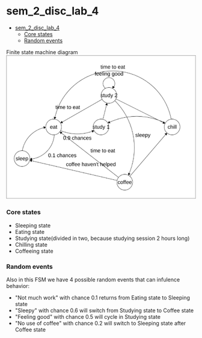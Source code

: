 # sem_2_disc_lab_4

- [sem\_2\_disc\_lab\_4](#sem_2_disc_lab_4)
    - [Core states](#core-states)
    - [Random events](#random-events)

Finite state machine diagram
![fsmdiagram](./assets/fsm.png)

### Core states
- Sleeping state
- Eating state
- Studying state(divided in two, because studying session 2 hours long)
- Chilling state
- Coffeeing state

### Random events
Also in this FSM we have 4 possible random events that can infulence behavior:
- "Not much work" with chance 0.1 returns from Eating state to Sleeping state
- "Sleepy" with chance 0.6 will switch from Studying state to Coffee state
- "Feeling good" with chance 0.5 will cycle in Studying state
- "No use of coffee" with chance 0.2 will switch to Sleeping state after Coffee state


